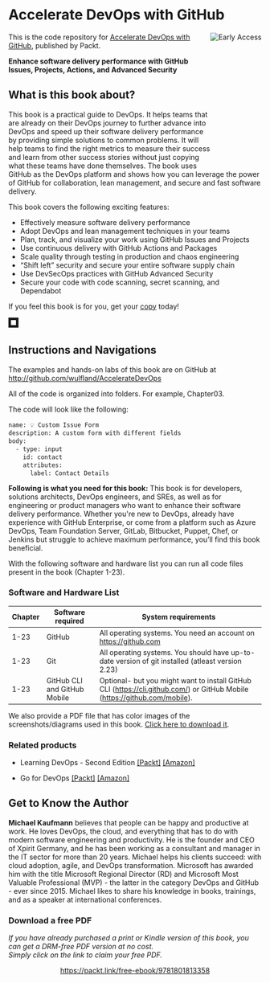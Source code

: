 


# Accelerate DevOps with GitHub

<a href="https://www.packtpub.com/cloud-networking/accelerate-devops-with-github?utm_source=github&utm_medium=repository&utm_campaign=9781801813358"><img src="https://static.packt-cdn.com/products/9781801813358/cover/smaller" alt="Early Access" height="256px" align="right"></a>

This is the code repository for [Accelerate DevOps with GitHub](https://www.packtpub.com/cloud-networking/accelerate-devops-with-github?utm_source=github&utm_medium=repository&utm_campaign=9781801813358), published by Packt.

**Enhance software delivery performance with GitHub Issues, Projects, Actions, and Advanced Security**

## What is this book about?
This book is a practical guide to DevOps. It helps teams that are already on their DevOps journey to further advance into DevOps and speed up their software delivery performance by providing simple solutions to common problems. It will help teams to find the right metrics to measure their success and learn from other success stories without just copying what these teams have done themselves. The book uses GitHub as the DevOps platform and shows how you can leverage the power of GitHub for collaboration, lean management, and secure and fast software delivery. 

This book covers the following exciting features:
* Effectively measure software delivery performance
* Adopt DevOps and lean management techniques in your teams
* Plan, track, and visualize your work using GitHub Issues and Projects
* Use continuous delivery with GitHub Actions and Packages
* Scale quality through testing in production and chaos engineering
* “Shift left” security and secure your entire software supply chain
* Use DevSecOps practices with GitHub Advanced Security
* Secure your code with code scanning, secret scanning, and Dependabot

If you feel this book is for you, get your [copy](https://www.amazon.com/dp/1801813353) today!

<a href="https://www.packtpub.com/?utm_source=github&utm_medium=banner&utm_campaign=GitHubBanner"><img src="https://raw.githubusercontent.com/PacktPublishing/GitHub/master/GitHub.png" 
alt="https://www.packtpub.com/" border="5" /></a>

## Instructions and Navigations

The examples and hands-on labs of this book are on GitHub at http://github.com/wulfland/AccelerateDevOps

All of the code is organized into folders. For example, Chapter03.

The code will look like the following:
```
name: 💡 Custom Issue Form
description: A custom form with different fields
body:
  - type: input
    id: contact
    attributes:
      label: Contact Details
```

**Following is what you need for this book:**
This book is for developers, solutions architects, DevOps engineers, and SREs, as well as for engineering or product managers who want to enhance their software delivery performance. Whether you're new to DevOps, already have experience with GitHub Enterprise, or come from a platform such as Azure DevOps, Team Foundation Server, GitLab, Bitbucket, Puppet, Chef, or Jenkins but struggle to achieve maximum performance, you’ll find this book beneficial.

With the following software and hardware list you can run all code files present in the book (Chapter 1-23).
### Software and Hardware List
| Chapter | Software required | System requirements |
| -------- | ------------------------------------ | ----------------------------------- |
| 1-23 | GitHub | All operating systems. You need an account on https://github.com |
| 1-23 | Git | All operating systems. You should have up-to-date version of git installed (atleast version 2.23) |
| 1-23 | GitHub CLI and GitHub Mobile | Optional- but you might want to install GitHub CLI (https://cli.github.com/) or GitHub Mobile (https://github.com/mobile). |

We also provide a PDF file that has color images of the screenshots/diagrams used in this book. [Click here to download it](https://packt.link/vzP6B).

### Related products
* Learning DevOps - Second Edition [[Packt]](https://www.packtpub.com/product/learning-devops-second-edition/9781801818964?utm_source=github&utm_medium=repository&utm_campaign=9781801818964) [[Amazon]](https://www.amazon.com/dp/1801818967)

* Go for DevOps [[Packt]](https://www.packtpub.com/product/go-for-devops/9781801818896?utm_source=github&utm_medium=repository&utm_campaign=9781801818896&utm_source=github&utm_medium=repository&utm_campaign=9781801818896) [[Amazon]](https://www.amazon.com/dp/1801818894)

## Get to Know the Author
**Michael Kaufmann**
believes that people can be happy and productive at work. He loves DevOps, the cloud, and everything that has to do with modern software engineering and productivity.
He is the founder and CEO of Xpirit Germany, and he has been working as a consultant and manager in the IT sector for more than 20 years. Michael helps his clients succeed: with cloud adoption, agile, and DevOps transformation.
Microsoft has awarded him with the title Microsoft Regional Director (RD) and Microsoft Most Valuable Professional (MVP) - the latter in the category DevOps and GitHub - ever since 2015.
Michael likes to share his knowledge in books, trainings, and as a speaker at international conferences.
### Download a free PDF

 <i>If you have already purchased a print or Kindle version of this book, you can get a DRM-free PDF version at no cost.<br>Simply click on the link to claim your free PDF.</i>
<p align="center"> <a href="https://packt.link/free-ebook/9781801813358">https://packt.link/free-ebook/9781801813358 </a> </p>